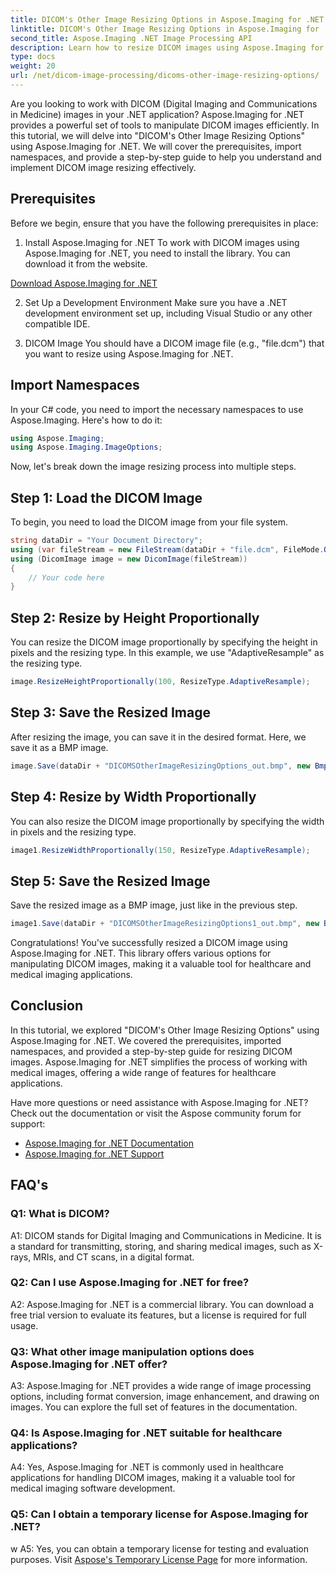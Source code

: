 ```yaml
---
title: DICOM's Other Image Resizing Options in Aspose.Imaging for .NET
linktitle: DICOM's Other Image Resizing Options in Aspose.Imaging for .NET
second_title: Aspose.Imaging .NET Image Processing API
description: Learn how to resize DICOM images using Aspose.Imaging for .NET. A step-by-step guide for efficient medical image manipulation.
type: docs
weight: 20
url: /net/dicom-image-processing/dicoms-other-image-resizing-options/
---
```

Are you looking to work with DICOM (Digital Imaging and Communications in Medicine) images in your .NET application? Aspose.Imaging for .NET provides a powerful set of tools to manipulate DICOM images efficiently. In this tutorial, we will delve into "DICOM's Other Image Resizing Options" using Aspose.Imaging for .NET. We will cover the prerequisites, import namespaces, and provide a step-by-step guide to help you understand and implement DICOM image resizing effectively.

## Prerequisites

Before we begin, ensure that you have the following prerequisites in place:

1. Install Aspose.Imaging for .NET
To work with DICOM images using Aspose.Imaging for .NET, you need to install the library. You can download it from the website.

[Download Aspose.Imaging for .NET](https://releases.aspose.com/imaging/net/)

2. Set Up a Development Environment
Make sure you have a .NET development environment set up, including Visual Studio or any other compatible IDE.

3. DICOM Image
You should have a DICOM image file (e.g., "file.dcm") that you want to resize using Aspose.Imaging for .NET.

## Import Namespaces

In your C# code, you need to import the necessary namespaces to use Aspose.Imaging. Here's how to do it:

```csharp
using Aspose.Imaging;
using Aspose.Imaging.ImageOptions;
```

Now, let's break down the image resizing process into multiple steps.

## Step 1: Load the DICOM Image
To begin, you need to load the DICOM image from your file system.

```csharp
string dataDir = "Your Document Directory";
using (var fileStream = new FileStream(dataDir + "file.dcm", FileMode.Open, FileAccess.Read))
using (DicomImage image = new DicomImage(fileStream))
{
    // Your code here
}
```

## Step 2: Resize by Height Proportionally
You can resize the DICOM image proportionally by specifying the height in pixels and the resizing type. In this example, we use "AdaptiveResample" as the resizing type.

```csharp
image.ResizeHeightProportionally(100, ResizeType.AdaptiveResample);
```

## Step 3: Save the Resized Image
After resizing the image, you can save it in the desired format. Here, we save it as a BMP image.

```csharp
image.Save(dataDir + "DICOMSOtherImageResizingOptions_out.bmp", new BmpOptions());
```

## Step 4: Resize by Width Proportionally
You can also resize the DICOM image proportionally by specifying the width in pixels and the resizing type.

```csharp
image1.ResizeWidthProportionally(150, ResizeType.AdaptiveResample);
```

## Step 5: Save the Resized Image
Save the resized image as a BMP image, just like in the previous step.

```csharp
image1.Save(dataDir + "DICOMSOtherImageResizingOptions1_out.bmp", new BmpOptions());
```

Congratulations! You've successfully resized a DICOM image using Aspose.Imaging for .NET. This library offers various options for manipulating DICOM images, making it a valuable tool for healthcare and medical imaging applications.

## Conclusion

In this tutorial, we explored "DICOM's Other Image Resizing Options" using Aspose.Imaging for .NET. We covered the prerequisites, imported namespaces, and provided a step-by-step guide for resizing DICOM images. Aspose.Imaging for .NET simplifies the process of working with medical images, offering a wide range of features for healthcare applications.

Have more questions or need assistance with Aspose.Imaging for .NET? Check out the documentation or visit the Aspose community forum for support:

- [Aspose.Imaging for .NET Documentation](https://reference.aspose.com/imaging/net/)
- [Aspose.Imaging for .NET Support](https://forum.aspose.com/)

## FAQ's

### Q1: What is DICOM?

A1: DICOM stands for Digital Imaging and Communications in Medicine. It is a standard for transmitting, storing, and sharing medical images, such as X-rays, MRIs, and CT scans, in a digital format.

### Q2: Can I use Aspose.Imaging for .NET for free?

A2: Aspose.Imaging for .NET is a commercial library. You can download a free trial version to evaluate its features, but a license is required for full usage.

### Q3: What other image manipulation options does Aspose.Imaging for .NET offer?

A3: Aspose.Imaging for .NET provides a wide range of image processing options, including format conversion, image enhancement, and drawing on images. You can explore the full set of features in the documentation.

### Q4: Is Aspose.Imaging for .NET suitable for healthcare applications?

A4: Yes, Aspose.Imaging for .NET is commonly used in healthcare applications for handling DICOM images, making it a valuable tool for medical imaging software development.

### Q5: Can I obtain a temporary license for Aspose.Imaging for .NET?
w
A5: Yes, you can obtain a temporary license for testing and evaluation purposes. Visit [Aspose's Temporary License Page](https://purchase.aspose.com/temporary-license/) for more information.
